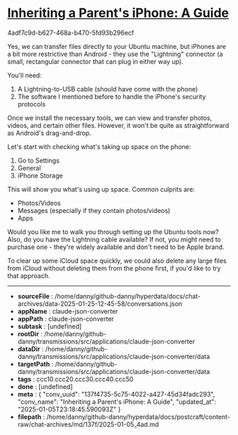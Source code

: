 # [Inheriting a Parent's iPhone: A Guide](https://claude.ai/chat/137f4735-5c75-4022-a427-45d34fadc293)

4adf7c9d-b627-468a-b470-5fd93b296ecf

 Yes, we can transfer files directly to your Ubuntu machine, but iPhones are a bit more restrictive than Android - they use the "Lightning" connector (a small, rectangular connector that can plug in either way up).

You'll need:
1. A Lightning-to-USB cable (should have come with the phone)
2. The software I mentioned before to handle the iPhone's security protocols

Once we install the necessary tools, we can view and transfer photos, videos, and certain other files. However, it won't be quite as straightforward as Android's drag-and-drop.

Let's start with checking what's taking up space on the phone:
1. Go to Settings
2. General
3. iPhone Storage

This will show you what's using up space. Common culprits are:
- Photos/Videos
- Messages (especially if they contain photos/videos)
- Apps

Would you like me to walk you through setting up the Ubuntu tools now? Also, do you have the Lightning cable available? If not, you might need to purchase one - they're widely available and don't need to be Apple brand.

To clear up some iCloud space quickly, we could also delete any large files from iCloud without deleting them from the phone first, if you'd like to try that approach.

---

* **sourceFile** : /home/danny/github-danny/hyperdata/docs/chat-archives/data-2025-01-25-12-45-58/conversations.json
* **appName** : claude-json-converter
* **appPath** : claude-json-converter
* **subtask** : [undefined]
* **rootDir** : /home/danny/github-danny/transmissions/src/applications/claude-json-converter
* **dataDir** : /home/danny/github-danny/transmissions/src/applications/claude-json-converter/data
* **targetPath** : /home/danny/github-danny/transmissions/src/applications/claude-json-converter/data
* **tags** : ccc10.ccc20.ccc30.ccc40.ccc50
* **done** : [undefined]
* **meta** : {
  "conv_uuid": "137f4735-5c75-4022-a427-45d34fadc293",
  "conv_name": "Inheriting a Parent's iPhone: A Guide",
  "updated_at": "2025-01-05T23:18:45.590093Z"
}
* **filepath** : /home/danny/github-danny/hyperdata/docs/postcraft/content-raw/chat-archives/md/137f/2025-01-05_4ad.md